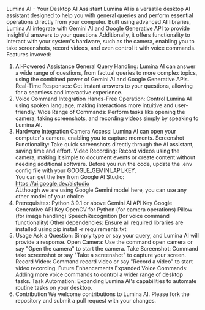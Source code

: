 Lumina AI - Your Desktop AI Assistant
Lumina AI is a versatile desktop AI assistant designed to help you with general queries and perform essential operations directly from your computer. 
Built using advanced AI libraries, Lumina AI integrate with Gemini AI and Google Generative API to provide insightful answers to your questions
Additionally, it offers functionality to interact with your system's hardware, such as the camera, enabling you to take screenshots, record videos, and even control it with voice commands.
Features invoved:
1. AI-Powered Assistance
General Query Handling: Lumina AI can answer a wide range of questions, from factual queries to more complex topics, using the combined power of Gemini AI and Google Generative APIs.
Real-Time Responses: Get instant answers to your questions, allowing for a seamless and interactive experience.
2. Voice Command Integration
Hands-Free Operation: Control Lumina AI using spoken language, making interactions more intuitive and user-friendly.
Wide Range of Commands: Perform tasks like opening the camera, taking screenshots, and recording videos simply by speaking to Lumina AI.
3. Hardware Integration
Camera Access: Lumina AI can open your computer's camera, enabling you to capture moments.
Screenshot Functionality: Take quick screenshots directly through the AI assistant, saving time and effort.
Video Recording: Record videos using the camera, making it simple to document events or create content without needing additional software.
Before you run the code, update the .env config file with your GOOGLE_GEMINI_API_KEY.<br>
You can get the key from Google AI Studio: https://ai.google.dev/aistudio<br>
ALthough we are using Google Gemini model here, you can use any other model of your choice
4. Prerequisites:
Python 3.9.1 or above
Gemini AI API Key
Google Generative API Key
OpenCV for Python (for camera operations)
Pillow (for image handling)
SpeechRecognition (for voice command functionality)
Other dependencies: Ensure all required libraries are installed using pip install -r requirements.txt
5. Usage
Ask a Question: Simply type or say your query, and Lumina AI will provide a response.
Open Camera: Use the command open camera or say "Open the camera" to start the camera.
Take Screenshot: Command take screenshot or say "Take a screenshot" to capture your screen.
Record Video: Command record video or say "Record a video" to start video recording.
Future Enhancements
Expanded Voice Commands: Adding more voice commands to control a wider range of desktop tasks.
Task Automation: Expanding Lumina AI's capabilities to automate routine tasks on your desktop.
6. Contribution
We welcome contributions to Lumina AI. Please fork the repository and submit a pull request with your changes.

